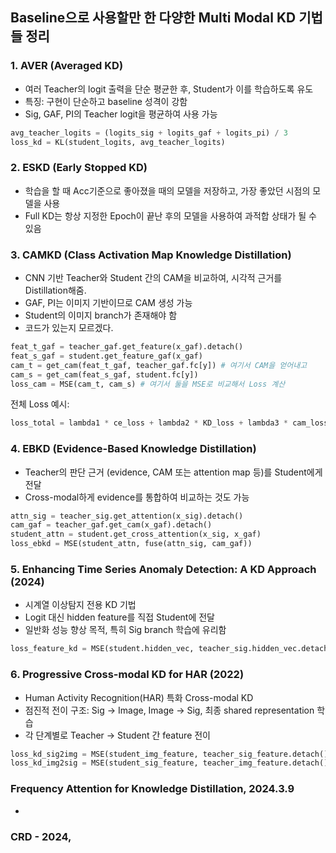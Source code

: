 ## Baseline으로 사용할만 한 다양한 Multi Modal KD 기법들 정리
### 1. AVER (Averaged KD)

* 여러 Teacher의 logit 출력을 단순 평균한 후, Student가 이를 학습하도록 유도
* 특징: 구현이 단순하고 baseline 성격이 강함
* Sig, GAF, PI의 Teacher logit을 평균하여 사용 가능

```python
avg_teacher_logits = (logits_sig + logits_gaf + logits_pi) / 3
loss_kd = KL(student_logits, avg_teacher_logits)
```

### 2. ESKD (Early Stopped KD)

* 학습을 할 때 Acc기준으로 좋아졌을 때의 모델을 저장하고, 가장 좋았던 시점의 모델을 사용
* Full KD는 항상 지정한 Epoch이 끝난 후의 모델을 사용하여 과적합 상태가 될 수 있음

### 3. CAMKD (Class Activation Map Knowledge Distillation)

* CNN 기반 Teacher와 Student 간의 CAM을 비교하여, 시각적 근거를 Distillation해줌.
* GAF, PI는 이미지 기반이므로 CAM 생성 가능
* Student의 이미지 branch가 존재해야 함
* 코드가 있는지 모르겠다.

```python
feat_t_gaf = teacher_gaf.get_feature(x_gaf).detach()
feat_s_gaf = student.get_feature_gaf(x_gaf)
cam_t = get_cam(feat_t_gaf, teacher_gaf.fc[y]) # 여기서 CAM을 얻어내고
cam_s = get_cam(feat_s_gaf, student.fc[y])
loss_cam = MSE(cam_t, cam_s) # 여기서 둘을 MSE로 비교해서 Loss 계산
```

전체 Loss 예시:

```python
loss_total = lambda1 * ce_loss + lambda2 * KD_loss + lambda3 * cam_loss
```

### 4. EBKD (Evidence-Based Knowledge Distillation)

* Teacher의 판단 근거 (evidence, CAM 또는 attention map 등)를 Student에게 전달
* Cross-modal하게 evidence를 통합하여 비교하는 것도 가능

```python
attn_sig = teacher_sig.get_attention(x_sig).detach()
cam_gaf = teacher_gaf.get_cam(x_gaf).detach()
student_attn = student.get_cross_attention(x_sig, x_gaf)
loss_ebkd = MSE(student_attn, fuse(attn_sig, cam_gaf))
```

### 5. Enhancing Time Series Anomaly Detection: A KD Approach (2024)

* 시계열 이상탐지 전용 KD 기법
* Logit 대신 hidden feature를 직접 Student에 전달
* 일반화 성능 향상 목적, 특히 Sig branch 학습에 유리함

```python
loss_feature_kd = MSE(student.hidden_vec, teacher_sig.hidden_vec.detach())
```

### 6. Progressive Cross-modal KD for HAR (2022)

* Human Activity Recognition(HAR) 특화 Cross-modal KD
* 점진적 전이 구조: Sig -> Image, Image -> Sig, 최종 shared representation 학습
* 각 단계별로 Teacher → Student 간 feature 전이

```python
loss_kd_sig2img = MSE(student_img_feature, teacher_sig_feature.detach())
loss_kd_img2sig = MSE(student_sig_feature, teacher_img_feature.detach())
```

### Frequency Attention for Knowledge Distillation, 2024.3.9
* 


### CRD - 2024, 